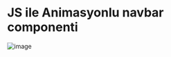 # JS ile Animasyonlu navbar componenti
![image](https://user-images.githubusercontent.com/98785023/219751654-f39c63c4-5fdb-4c13-83fd-004b6df4afca.png)
